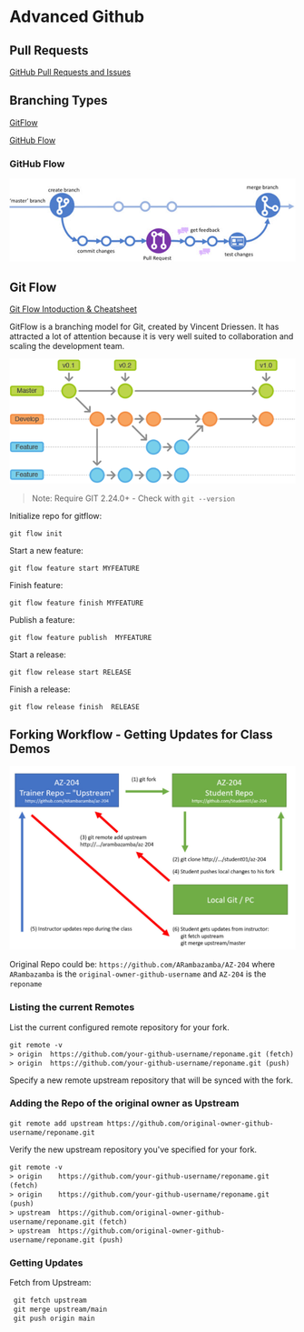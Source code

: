 # Advanced Github

## Pull Requests

[GitHub Pull Requests and Issues](https://marketplace.visualstudio.com/items?itemName=GitHub.vscode-pull-request-github)

## Branching Types

[GitFlow](https://danielkummer.github.io/git-flow-cheatsheet/)

[GitHub Flow](https://docs.github.com/en/get-started/quickstart/github-flow)

### GitHub Flow

![gitflow](_images/github-flow.jpg)

## Git Flow

[Git Flow Intoduction & Cheatsheet](https://danielkummer.github.io/)

GitFlow is a branching model for Git, created by Vincent Driessen. It has attracted a lot of attention because it is very well suited to collaboration and scaling the development team.

![git-flow](_images/git-flow.png)

> Note: Require GIT 2.24.0+ - Check with `git --version`


Initialize repo for gitflow:

```
git flow init
```

Start a new feature:

```
git flow feature start MYFEATURE
```

Finish feature:

```
git flow feature finish MYFEATURE
```

Publish a feature:

```
git flow feature publish  MYFEATURE
```

Start a release:

```
git flow release start RELEASE
```

Finish a release:

```
git flow release finish  RELEASE
```
## Forking Workflow - Getting Updates for Class Demos

![forking-wf](_images/forking-workflow.jpg)

Original Repo could be: `https://github.com/ARambazamba/AZ-204` where `ARambazamba` is the `original-owner-github-username` and `AZ-204` is the `reponame`

### Listing the current Remotes

List the current configured remote repository for your fork.

```
git remote -v
> origin  https://github.com/your-github-username/reponame.git (fetch)
> origin  https://github.com/your-github-username/reponame.git (push)
```

Specify a new remote upstream repository that will be synced with the fork.

### Adding the Repo of the original owner as Upstream

```
git remote add upstream https://github.com/original-owner-github-username/reponame.git
```

Verify the new upstream repository you've specified for your fork.

```
git remote -v
> origin    https://github.com/your-github-username/reponame.git (fetch)
> origin    https://github.com/your-github-username/reponame.git (push)
> upstream  https://github.com/original-owner-github-username/reponame.git (fetch)
> upstream  https://github.com/original-owner-github-username/reponame.git (push)
```

### Getting Updates

Fetch from Upstream:

```
 git fetch upstream
 git merge upstream/main
 git push origin main
```
